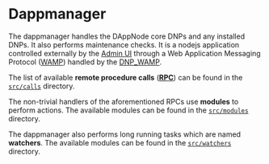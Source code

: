 # Dappmanager

The dappmanager handles the DAppNode core DNPs and any installed DNPs. It also performs maintenance checks. It is a nodejs application controlled externally by the [Admin UI](https://github.com/dappnode/DNP_ADMIN/tree/master/build/src) through a Web Application Messaging Protocol ([WAMP](https://wamp-proto.org)) handled by the [DNP_WAMP](https://github.com/dappnode/DNP_WAMP).

The list of available **remote procedure calls** ([**RPC**](https://wamp-proto.org/intro.html?highlight=rpc)) can be found in the [`src/calls`](./src/calls) directory.

The non-trivial handlers of the aforementioned RPCs use **modules** to perform actions. The available modules can be found in the [`src/modules`](./src/modules) directory.

The dappmanager also performs long running tasks which are named **watchers**. The available modules can be found in the [`src/watchers`](./src/watchers) directory.
